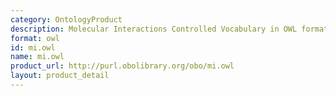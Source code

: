 ```yaml
---
category: OntologyProduct
description: Molecular Interactions Controlled Vocabulary in OWL format
format: owl
id: mi.owl
name: mi.owl
product_url: http://purl.obolibrary.org/obo/mi.owl
layout: product_detail
---
```

